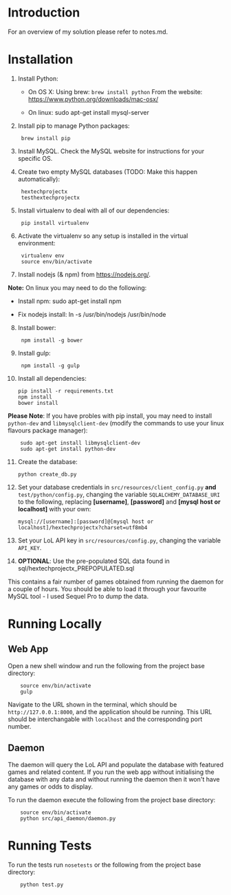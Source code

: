 Introduction
============

For an overview of my solution please refer to notes.md.


Installation
============

1. Install Python:

    * On OS X:
        Using brew: `brew install python`
        From the website: https://www.python.org/downloads/mac-osx/

    * On linux:
        sudo apt-get install mysql-server

2. Install pip to manage Python packages:

        brew install pip

3. Install MySQL. Check the MySQL website for instructions for your specific OS.
        
4. Create two empty MySQL databases (TODO: Make this happen automatically):

        hextechprojectx
        testhextechprojectx

5. Install virtualenv to deal with all of our dependencies:

        pip install virtualenv

6. Activate the virtualenv so any setup is installed in the virtual environment:
    
        virtualenv env
        source env/bin/activate

7. Install nodejs (& npm) from https://nodejs.org/.

**Note:** On linux you may need to do the following:

* Install npm:
        sudo apt-get install npm

* Fix nodejs install:
        ln -s /usr/bin/nodejs /usr/bin/node

8. Install bower:

        npm install -g bower

9. Install gulp:

        npm install -g gulp

10. Install all dependencies:

        pip install -r requirements.txt
        npm install
        bower install

**Please Note**: If you have probles with pip install, you may need to install `python-dev` and `libmysqlclient-dev` (modify the commands to use your linux flavours package manager):

        sudo apt-get install libmysqlclient-dev
        sudo apt-get install python-dev

11. Create the database:

        python create_db.py
        
12. Set your database credentials in `src/resources/client_config.py` **and** `test/python/config.py`, 
changing the variable `SQLALCHEMY_DATABASE_URI` to the following, replacing **[username]**, **[password]** 
and **[mysql host or localhost]** with your own:

        mysql://[username]:[password]@[mysql host or localhost]/hextechprojectx?charset=utf8mb4

13. Set your LoL API key in `src/resources/config.py`, changing the variable `API_KEY`.

14. **OPTIONAL**: Use the pre-populated SQL data found in sql/hextechprojectx_PREPOPULATED.sql

This contains a fair number of games obtained from running the daemon for a couple of hours. You should be able to load 
it through your favourite MySQL tool - I used Sequel Pro to dump the data.


Running Locally
===============

Web App
-------

Open a new shell window and run the following from the project base directory:

        source env/bin/activate
        gulp

Navigate to the URL shown in the terminal, which should be `http://127.0.0.1:8000`, 
and the application should be running. This URL should be interchangable with `localhost` 
and the corresponding port number.

Daemon
------

The daemon will query the LoL API and populate the database with featured games and related content. 
If you run the web app without initialising the database with any data and without running the daemon 
then it won't have any games or odds to display.

To run the daemon execute the following from the project base directory:

        source env/bin/activate
        python src/api_daemon/daemon.py


Running Tests
=============

To run the tests run `nosetests` or the following from the project base directory:

        python test.py
